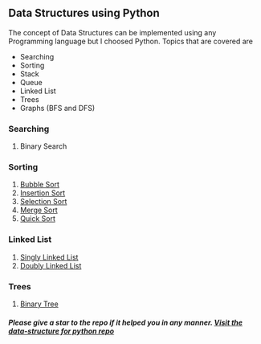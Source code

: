 ## Data Structures using Python

The concept of Data Structures can be implemented using any Programming language but I choosed Python. Topics that are covered are
- Searching
- Sorting
- Stack
- Queue
- Linked List
- Trees
- Graphs (BFS and DFS)

### Searching

1. Binary Search

### Sorting

1. [Bubble Sort](https://github.com/Saurabh-Singh-00/data-structure/blob/master/sorting/bubble_sort.py)
2. [Insertion Sort](https://github.com/Saurabh-Singh-00/data-structure/blob/master/sorting/insertion_sort.py)
3. [Selection Sort](https://github.com/Saurabh-Singh-00/data-structure/blob/master/sorting/selection_sort.py)
4. [Merge Sort](https://github.com/Saurabh-Singh-00/data-structure/blob/master/sorting/merge_sort.py)
5. [Quick Sort](https://github.com/Saurabh-Singh-00/data-structure/blob/master/sorting/quick_sort.py)

### Linked List

1. [Singly Linked List](https://github.com/Saurabh-Singh-00/data-structure/blob/master/linked_list/singly_linked_list.py)
2. [Doubly Linked List](https://github.com/Saurabh-Singh-00/data-structure/blob/master/linked_list/doubly_linked_list.py)

### Trees

1. [Binary Tree](https://github.com/Saurabh-Singh-00/data-structure/blob/master/tree/binary_tree.py)


##### Please give a star to the repo if it helped you in any manner. [Visit the data-structure for python repo](https://github.com/Saurabh-Singh-00/data-structure)
